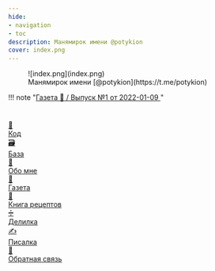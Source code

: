 ```yaml
---
hide:
- navigation
- toc
description: Манямирок имени @potykion
cover: index.png
---
```


<style>


</style>



<figure markdown>
  ![index.png](index.png)
  <figcaption markdown style="font-style: normal">Манямирок имени [@potykion](https://t.me/potykion)</figcaption>
</figure>

!!! note "[Газета 📰 / Выпуск №1 от 2022-01-09 ](g/1)"

#

<div class="grid-2d">

<a href="./c" class="link-card">
  <div class="card-icon">🔮</div>
  <div class="card-title">Код</div>
</a>
<a href="./b" class="link-card">
  <div class="card-icon">🗃️</div>
  <div class="card-title">База</div>
</a>
<a href="./n" class="link-card">
  <div class="card-icon">🧑</div>
  <div class="card-title">Обо мне</div>
</a>
<a href="./g" class="link-card">
  <div class="card-icon">📰</div>
  <div class="card-title">Газета</div>
</a>
<a href="https://potyk.notion.site/potyk/d47b6c5c807a41e2a9bb145632a20a5b" class="link-card">
  <div class="card-icon">🥘</div>
  <div class="card-title">Книга рецептов</div>
</a>

<a href="https://delilka.website.yandexcloud.net/" class="link-card">
  <div class="card-icon">➗</div>
  <div class="card-title">Делилка</div>
</a>
<a href="https://write.website.yandexcloud.net/" class="link-card">
  <div class="card-icon">✍</div>
  <div class="card-title">Писалка</div>
</a>
<a href="https://forms.gle/E79zYuiLPCeVYoJh6/" class="link-card">
  <div class="card-icon">💬</div>
  <div class="card-title">Обратная связь</div>
</a>
</div>


